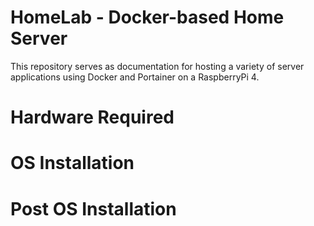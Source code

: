 # HomeLab - Docker-based Home Server
This repository serves as documentation for hosting a variety of server applications using Docker and Portainer on a RaspberryPi 4.

# Hardware Required

# OS Installation

# Post OS Installation

# 

